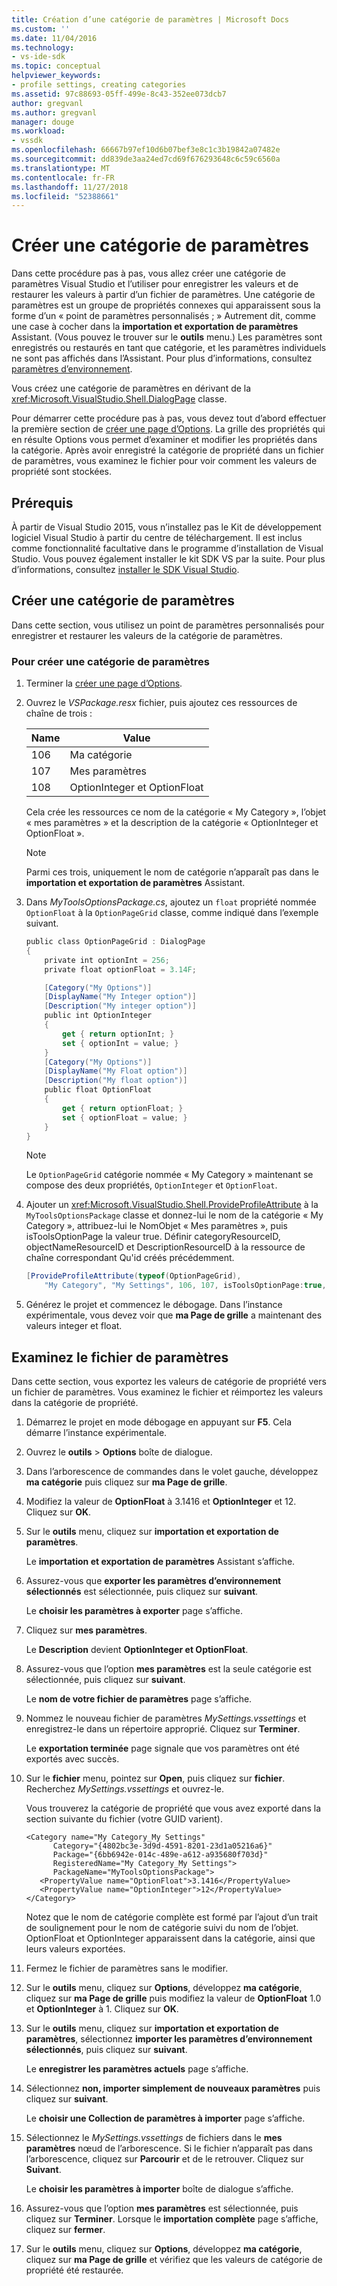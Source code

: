 ```yaml
---
title: Création d’une catégorie de paramètres | Microsoft Docs
ms.custom: ''
ms.date: 11/04/2016
ms.technology:
- vs-ide-sdk
ms.topic: conceptual
helpviewer_keywords:
- profile settings, creating categories
ms.assetid: 97c88693-05ff-499e-8c43-352ee073dcb7
author: gregvanl
ms.author: gregvanl
manager: douge
ms.workload:
- vssdk
ms.openlocfilehash: 66667b97ef10d6b07bef3e8c1c3b19842a07482e
ms.sourcegitcommit: dd839de3aa24ed7cd69f676293648c6c59c6560a
ms.translationtype: MT
ms.contentlocale: fr-FR
ms.lasthandoff: 11/27/2018
ms.locfileid: "52388661"
---
```

# <a name="create-a-settings-category"></a>Créer une catégorie de paramètres

Dans cette procédure pas à pas, vous allez créer une catégorie de paramètres Visual Studio et l’utiliser pour enregistrer les valeurs et de restaurer les valeurs à partir d’un fichier de paramètres. Une catégorie de paramètres est un groupe de propriétés connexes qui apparaissent sous la forme d’un « point de paramètres personnalisés ; » Autrement dit, comme une case à cocher dans la **importation et exportation de paramètres** Assistant. (Vous pouvez le trouver sur le **outils** menu.) Les paramètres sont enregistrés ou restaurés en tant que catégorie, et les paramètres individuels ne sont pas affichés dans l’Assistant. Pour plus d’informations, consultez [paramètres d’environnement](../ide/environment-settings.md).

Vous créez une catégorie de paramètres en dérivant de la <xref:Microsoft.VisualStudio.Shell.DialogPage> classe.

Pour démarrer cette procédure pas à pas, vous devez tout d’abord effectuer la première section de [créer une page d’Options](../extensibility/creating-an-options-page.md). La grille des propriétés qui en résulte Options vous permet d’examiner et modifier les propriétés dans la catégorie. Après avoir enregistré la catégorie de propriété dans un fichier de paramètres, vous examinez le fichier pour voir comment les valeurs de propriété sont stockées.

## <a name="prerequisites"></a>Prérequis
 À partir de Visual Studio 2015, vous n’installez pas le Kit de développement logiciel Visual Studio à partir du centre de téléchargement. Il est inclus comme fonctionnalité facultative dans le programme d’installation de Visual Studio. Vous pouvez également installer le kit SDK VS par la suite. Pour plus d’informations, consultez [installer le SDK Visual Studio](../extensibility/installing-the-visual-studio-sdk.md).

## <a name="create-a-settings-category"></a>Créer une catégorie de paramètres
 Dans cette section, vous utilisez un point de paramètres personnalisés pour enregistrer et restaurer les valeurs de la catégorie de paramètres.

### <a name="to-create-a-settings-category"></a>Pour créer une catégorie de paramètres

1.  Terminer la [créer une page d’Options](../extensibility/creating-an-options-page.md).

2.  Ouvrez le *VSPackage.resx* fichier, puis ajoutez ces ressources de chaîne de trois :

    |Name|Value|
    |----------|-----------|
    |106|Ma catégorie|
    |107|Mes paramètres|
    |108|OptionInteger et OptionFloat|

     Cela crée les ressources ce nom de la catégorie « My Category », l’objet « mes paramètres » et la description de la catégorie « OptionInteger et OptionFloat ».

    > [!NOTE]
    >  Parmi ces trois, uniquement le nom de catégorie n’apparaît pas dans le **importation et exportation de paramètres** Assistant.

3.  Dans *MyToolsOptionsPackage.cs*, ajoutez un `float` propriété nommée `OptionFloat` à la `OptionPageGrid` classe, comme indiqué dans l’exemple suivant.

    ```csharp
    public class OptionPageGrid : DialogPage
    {
        private int optionInt = 256;
        private float optionFloat = 3.14F;

        [Category("My Options")]
        [DisplayName("My Integer option")]
        [Description("My integer option")]
        public int OptionInteger
        {
            get { return optionInt; }
            set { optionInt = value; }
        }
        [Category("My Options")]
        [DisplayName("My Float option")]
        [Description("My float option")]
        public float OptionFloat
        {
            get { return optionFloat; }
            set { optionFloat = value; }
        }
    }
    ```

    > [!NOTE]
    >  Le `OptionPageGrid` catégorie nommée « My Category » maintenant se compose des deux propriétés, `OptionInteger` et `OptionFloat`.

4.  Ajouter un <xref:Microsoft.VisualStudio.Shell.ProvideProfileAttribute> à la `MyToolsOptionsPackage` classe et donnez-lui le nom de la catégorie « My Category », attribuez-lui le NomObjet « Mes paramètres », puis isToolsOptionPage la valeur true. Définir categoryResourceID, objectNameResourceID et DescriptionResourceID à la ressource de chaîne correspondant Qu'id créés précédemment.

    ```csharp
    [ProvideProfileAttribute(typeof(OptionPageGrid),
        "My Category", "My Settings", 106, 107, isToolsOptionPage:true, DescriptionResourceID = 108)]
    ```

5.  Générez le projet et commencez le débogage. Dans l’instance expérimentale, vous devez voir que **ma Page de grille** a maintenant des valeurs integer et float.

## <a name="examine-the-settings-file"></a>Examinez le fichier de paramètres
 Dans cette section, vous exportez les valeurs de catégorie de propriété vers un fichier de paramètres. Vous examinez le fichier et réimportez les valeurs dans la catégorie de propriété.

1.  Démarrez le projet en mode débogage en appuyant sur **F5**. Cela démarre l’instance expérimentale.

2.  Ouvrez le **outils** > **Options** boîte de dialogue.

3.  Dans l’arborescence de commandes dans le volet gauche, développez **ma catégorie** puis cliquez sur **ma Page de grille**.

4.  Modifiez la valeur de **OptionFloat** à 3.1416 et **OptionInteger** et 12. Cliquez sur **OK**.

5.  Sur le **outils** menu, cliquez sur **importation et exportation de paramètres**.

     Le **importation et exportation de paramètres** Assistant s’affiche.

6.  Assurez-vous que **exporter les paramètres d’environnement sélectionnés** est sélectionnée, puis cliquez sur **suivant**.

     Le **choisir les paramètres à exporter** page s’affiche.

7.  Cliquez sur **mes paramètres**.

     Le **Description** devient **OptionInteger et OptionFloat**.

8.  Assurez-vous que l’option **mes paramètres** est la seule catégorie est sélectionnée, puis cliquez sur **suivant**.

     Le **nom de votre fichier de paramètres** page s’affiche.

9. Nommez le nouveau fichier de paramètres *MySettings.vssettings* et enregistrez-le dans un répertoire approprié. Cliquez sur **Terminer**.

     Le **exportation terminée** page signale que vos paramètres ont été exportés avec succès.

10. Sur le **fichier** menu, pointez sur **Open**, puis cliquez sur **fichier**. Recherchez *MySettings.vssettings* et ouvrez-le.

     Vous trouverez la catégorie de propriété que vous avez exporté dans la section suivante du fichier (votre GUID varient).

    ```
    <Category name="My Category_My Settings"
          Category="{4802bc3e-3d9d-4591-8201-23d1a05216a6}"
          Package="{6bb6942e-014c-489e-a612-a935680f703d}"
          RegisteredName="My Category_My Settings">
          PackageName="MyToolsOptionsPackage">
       <PropertyValue name="OptionFloat">3.1416</PropertyValue>
       <PropertyValue name="OptionInteger">12</PropertyValue>
    </Category>
    ```

     Notez que le nom de catégorie complète est formé par l’ajout d’un trait de soulignement pour le nom de catégorie suivi du nom de l’objet. OptionFloat et OptionInteger apparaissent dans la catégorie, ainsi que leurs valeurs exportées.

11. Fermez le fichier de paramètres sans le modifier.

12. Sur le **outils** menu, cliquez sur **Options**, développez **ma catégorie**, cliquez sur **ma Page de grille** puis modifiez la valeur de  **OptionFloat** 1.0 et **OptionInteger** à 1. Cliquez sur **OK**.

13. Sur le **outils** menu, cliquez sur **importation et exportation de paramètres**, sélectionnez **importer les paramètres d’environnement sélectionnés**, puis cliquez sur **suivant**.

     Le **enregistrer les paramètres actuels** page s’affiche.

14. Sélectionnez **non, importer simplement de nouveaux paramètres** puis cliquez sur **suivant**.

     Le **choisir une Collection de paramètres à importer** page s’affiche.

15. Sélectionnez le *MySettings.vssettings* de fichiers dans le **mes paramètres** nœud de l’arborescence. Si le fichier n’apparaît pas dans l’arborescence, cliquez sur **Parcourir** et de le retrouver. Cliquez sur **Suivant**.

     Le **choisir les paramètres à importer** boîte de dialogue s’affiche.

16. Assurez-vous que l’option **mes paramètres** est sélectionnée, puis cliquez sur **Terminer**. Lorsque le **importation complète** page s’affiche, cliquez sur **fermer**.

17. Sur le **outils** menu, cliquez sur **Options**, développez **ma catégorie**, cliquez sur **ma Page de grille** et vérifiez que les valeurs de catégorie de propriété été restaurée.